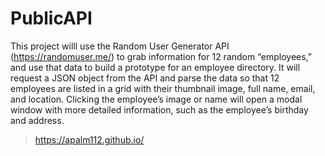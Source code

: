 # PublicAPI
This project willl use the Random User Generator API (https://randomuser.me/) to grab information for 12 random “employees,” and use that data to build a prototype for an employee directory. It will request a JSON object from the API and parse the data so that 12 employees are listed in a grid with their thumbnail image, full name, email, and location. Clicking the employee’s image or name will open a modal window with more detailed information, such as the employee’s birthday and address.

>
>https://apalm112.github.io/
>

